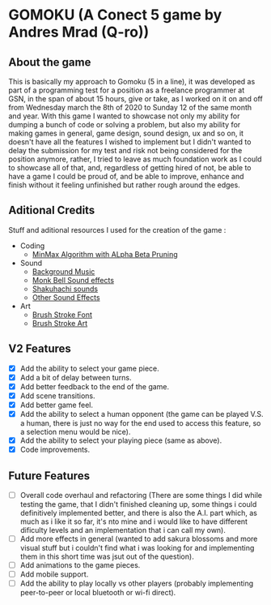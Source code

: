 # GOMOKU (A Conect 5 game by Andres Mrad (Q-ro))

## About the game

This is basically my approach to Gomoku (5 in a line), it was developed as part of a programming test for a position as a freelance programmer at GSN, in the span of about 15 hours, give or take, as I worked on it on and off from Wednesday march the 8th of 2020 to Sunday 12 of the same month and year. With this game I wanted to showcase not only my ability for dumping a bunch of code or solving a problem, but also my ability for making games in general, game design, sound design, ux and so on, it doesn't have all the features I wished to implement but I didn't wanted to delay the submission for my test and risk not being considered for the position anymore, rather, I tried to leave as much foundation work as I could to showcase all of that, and, regardless of getting hired of not, be able to have a game I could be proud of, and be able to improve, enhance and finish without it feeling unfinished but rather rough around the edges.
​
## Aditional Credits

Stuff and aditional resources I used for the creation of the game :


- Coding
    - [MinMax Algorithm with ALpha Beta Pruning](https://github.com/W-KE/Unity-Gomoku-with-AI/blob/master/Chess/Assets/ChessAI.cs)
- Sound
    - [Background Music](https://www.ogsoundfx.com/)
    - [Monk Bell Sound effects](https://freesound.org/people/PhonosUPF/sounds/500771/)
    - [Shakuhachi sounds](https://freesound.org/people/PhonosUPF/)
    - [Other Sound Effects](https://freesound.org)
- Art
    - [Brush Stroke Font](https://www.dafont.com/brush-strokes.font)
    - [Brush Stroke Art](https://images.vexels.com/)

## V2 Features
- [X] Add the ability to select your game piece.
- [X] Add a bit of delay between turns.
- [X] Add better feedback to the end of the game.
- [X] Add scene transitions.
- [X] Add better game feel.
- [X] Add the ability to select a human opponent (the game can be played V.S. a human, there is just no way for the end used to access this feature, so a selection menu would be nice).
- [X] Add the ability to select your playing piece (same as above).
- [X] Code improvements.

## Future Features

- [ ] Overall code overhaul and refactoring (There are some things I did while testing the game, that I didn't finished cleaning up, some things i could definitively implemented better, and there is also the A.I. part which, as much as i like it so far, it's nto mine and i would like to have different dificulty levels and an implementation that i can call my own).
- [ ] Add more effects in general (wanted to add sakura blossoms and more visual stuff but i couldn't find what i was looking for and implementing them in this short time was jsut out of the question).
- [ ] Add animations to the game pieces.
- [ ] Add mobile support.
- [ ] Add the ability to play locally vs other players (probably implementing peer-to-peer or local bluetooth or wi-fi direct).